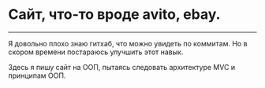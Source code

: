 # Сайт, что-то вроде avito, ebay.

---

Я довольно плохо знаю гитхаб, что можно увидеть по коммитам. Но в скором времени постараюсь улучшить этот навык.


Здесь я пишу сайт на ООП, пытаясь следовать архитектуре MVC и принципам ООП.
